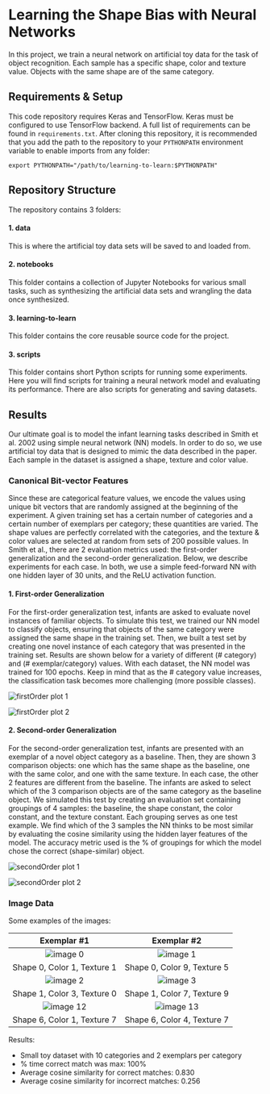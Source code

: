 # Learning the Shape Bias with Neural Networks

In this project, we train a neural network on artificial toy data for the task
of object recognition. Each sample has a specific shape, color and texture
value. Objects with the same shape are of the same category.

## Requirements & Setup
This code repository requires Keras and TensorFlow. Keras must be
configured to use TensorFlow backend. A full list of requirements can be found
in `requirements.txt`. After cloning this repository, it is recommended that
you add the path to the repository to your `PYTHONPATH` environment variable
to enable imports from any folder:

    export PYTHONPATH="/path/to/learning-to-learn:$PYTHONPATH"


## Repository Structure
The repository contains 3 folders:

#### 1. data
This is where the artificial toy data sets will be saved to and loaded from.

#### 2. notebooks
This folder contains a collection of Jupyter Notebooks for various small tasks,
such as synthesizing the artificial data sets and wrangling the data once
synthesized.

#### 3. learning-to-learn
This folder contains the core reusable source code for the project.

#### 3. scripts
This folder contains short Python scripts for running some experiments. Here
you will find scripts for training a neural network model and evaluating its
performance. There are also scripts for generating and saving datasets.


## Results
Our ultimate goal is to model the infant learning tasks described in Smith
et al. 2002 using simple neural network (NN) models. In order to do so, we use
artificial toy data that is designed to mimic the data described in the paper.
Each sample in the dataset is assigned a shape, texture and color value.

### Canonical Bit-vector Features
Since these are categorical feature values, we encode the values using unique bit
vectors that are randomly assigned at the beginning of the experiment. A given
training set has a certain number of categories and a certain number of exemplars
per category; these quantities are varied. The shape values are perfectly
correlated with the categories, and the texture & color values are selected at
random from sets of 200 possible values. In Smith et al., there are 2 evaluation
metrics used: the first-order generalization and the second-order
generalization. Below, we describe experiments for each case. In both, we use a
simple feed-forward NN with one hidden layer of 30 units, and the
ReLU activation function.

#### 1. First-order Generalization
For the first-order generalization test, infants are asked to evaluate novel
instances of familiar objects. To simulate this test, we trained our NN model
to classify objects, ensuring that objects of the same category were assigned
the same shape in the training set. Then, we built a test set by creating one
novel instance of each category that was presented in the training set. Results
are shown below for a variety of different (# category) and (# exemplar/category)
values. With each dataset, the NN model was trained for 100 epochs. Keep in mind
that as the # category value increases, the classification task becomes more
challenging (more possible classes).

![firstOrder plot 1](https://github.com/rfeinman/toy-neuralnet/blob/master/results/plot_firstOrder1.png)

![firstOrder plot 2](https://github.com/rfeinman/toy-neuralnet/blob/master/results/plot_firstOrder2.png)

#### 2. Second-order Generalization
For the second-order generalization test, infants are presented with an exemplar
of a novel object category as a baseline. Then, they are shown 3 comparison objects:
one which has the same shape as the baseline, one with the same color, and one
with the same texture. In each case, the other 2 features are different from
the baseline. The infants are asked to select which of the 3 comparison objects
are of the same category as the baseline object. We simulated this test by
creating an evaluation set containing groupings of 4 samples: the baseline,
the shape constant, the color constant, and the texture constant. Each grouping
serves as one test example. We find which of the 3 samples the NN thinks to be
most similar by evaluating the cosine similarity using the hidden layer features
of the model. The accuracy metric used is the % of groupings for which the
model chose the correct (shape-similar) object.

![secondOrder plot 1](https://github.com/rfeinman/toy-neuralnet/blob/master/results/plot_secondOrder1.png)

![secondOrder plot 2](https://github.com/rfeinman/toy-neuralnet/blob/master/results/plot_secondOrder2.png)


### Image Data

Some examples of the images:

Exemplar #1                |  Exemplar #2
:-------------------------:|:-------------------------:
![image 0](https://github.com/rfeinman/toy-neuralnet/blob/master/data/image_dataset/img0000.png) | ![image 1](https://github.com/rfeinman/toy-neuralnet/blob/master/data/image_dataset/img0001.png)
Shape 0, Color 1, Texture 1 | Shape 0, Color 9, Texture 5
![image 2](https://github.com/rfeinman/toy-neuralnet/blob/master/data/image_dataset/img0002.png) | ![image 3](https://github.com/rfeinman/toy-neuralnet/blob/master/data/image_dataset/img0003.png)
Shape 1, Color 3, Texture 0 | Shape 1, Color 7, Texture 9
![image 12](https://github.com/rfeinman/toy-neuralnet/blob/master/data/image_dataset/img0012.png) | ![image 13](https://github.com/rfeinman/toy-neuralnet/blob/master/data/image_dataset/img0013.png)
Shape 6, Color 1, Texture 7 | Shape 6, Color 4, Texture 7

Results:
* Small toy dataset with 10 categories and 2 exemplars per category
* % time correct match was max: 100%
* Average cosine similarity for correct matches: 0.830
* Average cosine similarity for incorrect matches: 0.256